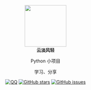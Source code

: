 <p align="center">
  <a href="https://mehoon.com">
    <img src="https://blog.mehoon.com/wp-content/uploads/2021/06/cropped-avatar.jpg" width="130" />
  </a>
  <br />
  <b>云淡风轻</b>
  <p align="center">Python 小项目</p>
  <p align="center">学习、分享</p>
  
  <p align="center">
  <a href="https://github.com/haohaizhi/haohaizhi.github.io/blob/main/assets/qq.jpg">
  <img src="https://img.shields.io/badge/Talk-QQ-brightgreen.svg?style=popout-square" alt="QQ"></a>
  <a href="https://github.com/haohaizhi/python_study/stargazers">
  <img src="https://img.shields.io/github/stars/haohaizhi/python_study.svg?style=popout-square" alt="GitHub stars"></a>
  <a href="https://github.com/haohaizhi/python_study/issues">
  <img src="https://img.shields.io/github/issues/haohaizhi/python_study.svg?style=popout-square" alt="GitHub issues"></a>
</p>


<br />
<br />
